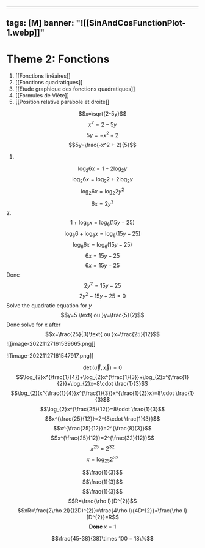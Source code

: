 
---
tags: [M] 
banner: "![[SinAndCosFunctionPlot-1.webp]]"
---
# Theme 2: Fonctions
1. [[Fonctions linéaires]]
2. [[Fonctions quadratiques]]
3. [[Etude graphique des fonctions quadratiques]]
4. [[Formules de Viète]]
5. [[Position relative parabole et droite]]

$$x=\sqrt{2-5y}$$
$$x^2=2-5y$$
$$5y=-x^2 + 2$$
$$5y=\frac{-x^2 + 2}{5}$$

1.
$$\log_{2}6x=1+2\log_{2}y$$
$$\log_{2}6x=\log_{2}2+2\log_{2}y$$
$$\log_{2}6x=\log_{2}2y^{2}$$
$$6x=2y^{2}$$
2.
$$1+\log_{6}x=\log_{6}(15y-25)$$
$$\log_{6}6+\log_{6}x=\log_{6}(15y-25)$$
$$\log_{6}6x=\log_{6}(15y-25)$$
$$6x=15y-25$$
$$6x=15y-25$$
Donc
$$2y^{2}=15y-25$$
$$2y^{2}-15y+25=0$$
Solve the quadratic equation for $y$
$$y=5 \text{ ou }y=\frac{5}{2}$$
Donc solve for x after
$$x=\frac{25}{3}\text{ ou }x=\frac{25}{12}$$
![[image-20221127161539665.png]]

![[image-20221127161547917.png]]

$$\det(\vec{u},\vec{x})=0$$
$$\log_{2}x^{\frac{1}{4}}+\log_{2}x^{\frac{1}{3}}+\log_{2}x^{\frac{1}{2}}+\log_{2}x=8\cdot \frac{1}{3}$$
$$\log_{2}(x^{\frac{1}{4}}x^{\frac{1}{3}}x^{\frac{1}{2}}x)=8\cdot \frac{1}{3}$$
$$\log_{2}x^{\frac{25}{12}}=8\cdot \frac{1}{3}$$
$$x^{\frac{25}{12}}=2^{8\cdot \frac{1}{3}}$$
$$x^{\frac{25}{12}}=2^{\frac{8}{3}}$$
$$x^{\frac{25}{12}}=2^{\frac{32}{12}}$$
$$x^{25}=2^{32}$$
$$x=\log_{25}2^{32}$$


$$\frac{1}{3}$$
$$\frac{1}{3}$$
$$\frac{1}{3}$$
$$R=\frac{\rho l}{D^{2}}$$
$$xR=\frac{2\rho 2l}{(2D)^{2}}=\frac{4\rho l}{4D^{2}}=\frac{\rho l}{D^{2}}=R$$
$$\textbf{Donc }x = 1$$

$$\frac{45-38}{38}\times 100 = 18\%$$